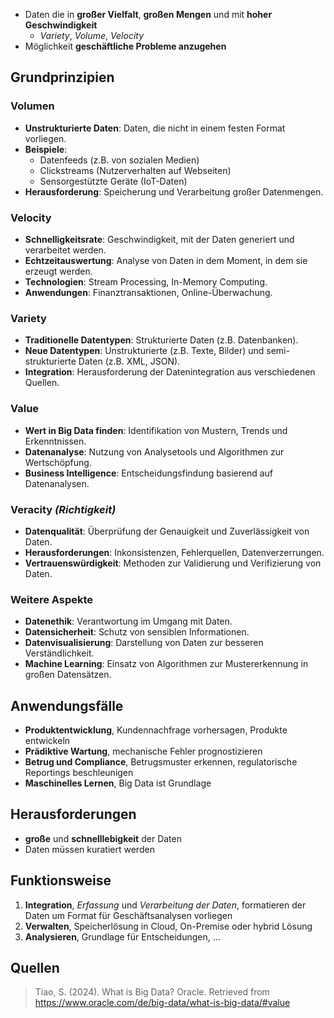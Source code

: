 - Daten die in **großer Vielfalt**, **großen Mengen** und mit **hoher Geschwindigkeit**
	- *Variety*, *Volume*, *Velocity*
- Möglichkeit **geschäftliche Probleme anzugehen**


## Grundprinzipien

### Volumen
- **Unstrukturierte Daten**: Daten, die nicht in einem festen Format vorliegen.
- **Beispiele**: 
  - Datenfeeds (z.B. von sozialen Medien)
  - Clickstreams (Nutzerverhalten auf Webseiten)
  - Sensorgestützte Geräte (IoT-Daten)
- **Herausforderung**: Speicherung und Verarbeitung großer Datenmengen.

### Velocity
- **Schnelligkeitsrate**: Geschwindigkeit, mit der Daten generiert und verarbeitet werden.
- **Echtzeitauswertung**: Analyse von Daten in dem Moment, in dem sie erzeugt werden.
- **Technologien**: Stream Processing, In-Memory Computing.
- **Anwendungen**: Finanztransaktionen, Online-Überwachung.

### Variety
- **Traditionelle Datentypen**: Strukturierte Daten (z.B. Datenbanken).
- **Neue Datentypen**: Unstrukturierte (z.B. Texte, Bilder) und semi-strukturierte Daten (z.B. XML, JSON).
- **Integration**: Herausforderung der Datenintegration aus verschiedenen Quellen.

### Value
- **Wert in Big Data finden**: Identifikation von Mustern, Trends und Erkenntnissen.
- **Datenanalyse**: Nutzung von Analysetools und Algorithmen zur Wertschöpfung.
- **Business Intelligence**: Entscheidungsfindung basierend auf Datenanalysen.

### Veracity *(Richtigkeit)*
- **Datenqualität**: Überprüfung der Genauigkeit und Zuverlässigkeit von Daten.
- **Herausforderungen**: Inkonsistenzen, Fehlerquellen, Datenverzerrungen.
- **Vertrauenswürdigkeit**: Methoden zur Validierung und Verifizierung von Daten.

### Weitere Aspekte
- **Datenethik**: Verantwortung im Umgang mit Daten.
- **Datensicherheit**: Schutz von sensiblen Informationen.
- **Datenvisualisierung**: Darstellung von Daten zur besseren Verständlichkeit.
- **Machine Learning**: Einsatz von Algorithmen zur Mustererkennung in großen Datensätzen. 

## Anwendungsfälle
- **Produktentwicklung**, Kundennachfrage vorhersagen, Produkte entwickeln
- **Prädiktive Wartung**, mechanische Fehler prognostizieren
- **Betrug und Compliance**, Betrugsmuster erkennen, regulatorische Reportings beschleunigen
- **Maschinelles Lernen**, Big Data ist Grundlage

## Herausforderungen
- **große** und **schnelllebigkeit** der Daten
- Daten müssen kuratiert werden

## Funktionsweise
1. **Integration**, *Erfassung* und *Verarbeitung der Daten*, formatieren der Daten um Format für Geschäftsanalysen vorliegen
2. **Verwalten**, Speicherlösung in Cloud, On-Premise oder hybrid Lösung
3. **Analysieren**, Grundlage für Entscheidungen, ...


## Quellen

> Tiao, S. (2024). What is Big Data? Oracle. Retrieved from https://www.oracle.com/de/big-data/what-is-big-data/#value